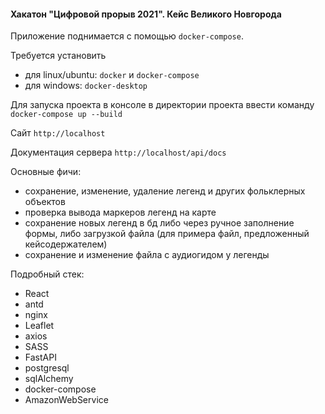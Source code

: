 #### Хакатон "Цифровой прорыв 2021". Кейс Великого Новгорода

Приложение поднимается с помощью `docker-compose`.

Требуется установить 
- для linux/ubuntu: `docker` и `docker-compose`
- для windows: `docker-desktop`

Для запуска проекта в консоле в директории проекта ввести команду `docker-compose up --build`

Сайт `http://localhost`

Документация сервера `http://localhost/api/docs`

Основные фичи:
- сохранение, изменение, удаление легенд и других фольклерных объектов
- проверка вывода маркеров легенд на карте
- сохранение новых легенд в бд либо через ручное заполнение формы, либо загрузкой файла (для примера файл, предложенный кейсодержателем)
- сохранение и изменение файла с аудиогидом у легенды

Подробный стек: 
- React 
- antd 
- nginx 
- Leaflet 
- axios 
- SASS 
- FastAPI 
- postgresql 
- sqlAlchemy 
- docker-compose
- AmazonWebService